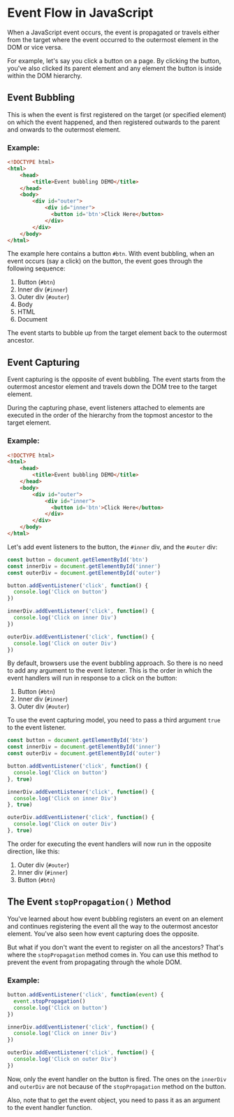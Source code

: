 # Event Flow in JavaScript

When a JavaScript event occurs, the event is propagated or travels either from the target where the event occurred to the outermost element in the DOM or vice versa.

For example, let's say you click a button on a page. By clicking the button, you've also clicked its parent element and any element the button is inside within the DOM hierarchy.

## Event Bubbling

This is when the event is first registered on the target (or specified element) on which the event happened, and then registered outwards to the parent and onwards to the outermost element.

### Example:

```html
<!DOCTYPE html>
<html>
    <head>
        <title>Event bubbling DEMO</title>
    </head>
    <body>
        <div id="outer">
            <div id="inner">
              <button id='btn'>Click Here</button>
            </div>
        </div>
    </body>
</html>
```

The example here contains a button `#btn`. With event bubbling, when an event occurs (say a click) on the button, the event goes through the following sequence:

1. Button (`#btn`)
2. Inner div (`#inner`)
3. Outer div (`#outer`)
4. Body
5. HTML
6. Document

The event starts to bubble up from the target element back to the outermost ancestor.

## Event Capturing

Event capturing is the opposite of event bubbling. The event starts from the outermost ancestor element and travels down the DOM tree to the target element.

During the capturing phase, event listeners attached to elements are executed in the order of the hierarchy from the topmost ancestor to the target element.

### Example:

```html
<!DOCTYPE html>
<html>
    <head>
        <title>Event bubbling DEMO</title>
    </head>
    <body>
        <div id="outer">
            <div id="inner">
              <button id='btn'>Click Here</button>
            </div>
        </div>
    </body>
</html>
```

Let's add event listeners to the button, the `#inner` div, and the `#outer` div:

```javascript
const button = document.getElementById('btn')
const innerDiv = document.getElementById('inner')
const outerDiv = document.getElementById('outer')

button.addEventListener('click', function() {
  console.log('Click on button')
})

innerDiv.addEventListener('click', function() {
  console.log('Click on inner Div')
})

outerDiv.addEventListener('click', function() {
  console.log('Click on outer Div')
})
```

By default, browsers use the event bubbling approach. So there is no need to add any argument to the event listener. This is the order in which the event handlers will run in response to a click on the button:

1. Button (`#btn`)
2. Inner div (`#inner`)
3. Outer div (`#outer`)

To use the event capturing model, you need to pass a third argument `true` to the event listener.

```javascript
const button = document.getElementById('btn')
const innerDiv = document.getElementById('inner')
const outerDiv = document.getElementById('outer')

button.addEventListener('click', function() {
  console.log('Click on button')
}, true)

innerDiv.addEventListener('click', function() {
  console.log('Click on inner Div')
}, true)

outerDiv.addEventListener('click', function() {
  console.log('Click on outer Div')
}, true)
```

The order for executing the event handlers will now run in the opposite direction, like this:

1. Outer div (`#outer`)
2. Inner div (`#inner`)
3. Button (`#btn`)

## The Event `stopPropagation()` Method

You've learned about how event bubbling registers an event on an element and continues registering the event all the way to the outermost ancestor element. You've also seen how event capturing does the opposite.

But what if you don't want the event to register on all the ancestors? That's where the `stopPropagation` method comes in. You can use this method to prevent the event from propagating through the whole DOM.

### Example:

```javascript
button.addEventListener('click', function(event) {
  event.stopPropagation()
  console.log('Click on button')
})

innerDiv.addEventListener('click', function() {
  console.log('Click on inner Div')
})

outerDiv.addEventListener('click', function() {
  console.log('Click on outer Div')
})
```

Now, only the event handler on the button is fired. The ones on the `innerDiv` and `outerDiv` are not because of the `stopPropagation` method on the button.

Also, note that to get the event object, you need to pass it as an argument to the event handler function.

